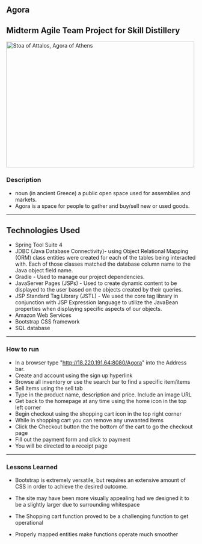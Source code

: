 ## Agora
## Midterm Agile Team Project for Skill Distillery
 <!-- <img src="" alt="" /> -->

<img src="https://live.staticflickr.com/65535/49536280217_43f5ebc708.jpg" width="500" height="334" alt="Stoa of Attalos, Agora of Athens"></a>


### Description

* noun
(in ancient Greece) a public open space used for assemblies and markets.
* Agora is a space for people to gather and buy/sell new or used goods.
---

## Technologies Used

* Spring Tool Suite 4
* JDBC (Java Database Connectivity)- using Object Relational Mapping (ORM) class entities were created for each of the tables being interacted with. Each of those classes matched the database column name to the Java object field name.
* Gradle - Used to manage our project dependencies.
* JavaServer Pages (JSPs) - Used to create dynamic content to be displayed to the user based on the objects created by their queries.
* JSP Standard Tag Library (JSTL) - We used the core tag library in conjunction with JSP Expression language to utilize the JavaBean properties when displaying specific aspects of our objects.
* Amazon Web Services
* Bootstrap CSS framework
* SQL database


---

### How to run

* In a browser type "http://18.220.191.64:8080/Agora" into the Address bar.
* Create and account using the sign up hyperlink
* Browse all inventory or use the search bar to find a specific item/items
* Sell items using the sell tab
* Type in the product name, description and price. Include an image URL
* Get back to the homepage at any time using the home icon in the top left corner
* Begin checkout using the shopping cart icon in the top right corner
* While in shopping cart you can remove any unwanted items
* Click the Checkout button the the bottom of the cart to go the checkout page
* Fill out the payment form and click to payment
* You will be directed to a receipt page
---

### Lessons Learned

* Bootstrap is extremely versatile, but requires an extensive amount of CSS in order to achieve the desired outcome.

* The site may have been more visually appealing had we designed it to be a slightly larger due to surrounding whitespace

* The Shopping cart function proved to be a challenging function to get operational

* Properly mapped entities make functions operate much smoother
